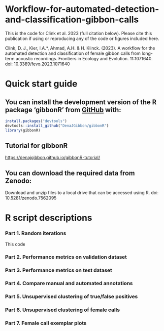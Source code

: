 
<!-- README.md is generated from README.Rmd. Please edit that file -->

# Workflow-for-automated-detection-and-classification-gibbon-calls

This is the code for Clink et al. 2023 (full citation below). Please
cite this publication if using or reproducing any of the code or figures
included here.

Clink, D. J., Kier, I.A.\*, Ahmad, A.H. & H. Klinck. (2023). A workflow
for the automated detection and classification of female gibbon calls
from long-term acoustic recordings. Frontiers in Ecology and Evolution.
11:1071640. doi: 10.3389/fevo.2023.1071640

# Quick start guide

## You can install the development version of the R package ‘gibbonR’ from [GitHub](https://github.com/DenaJGibbon) with:

``` r
install.packages("devtools")
devtools::install_github("DenaJGibbon/gibbonR")
library(gibbonR)
```

## Tutorial for gibbonR

<https://denajgibbon.github.io/gibbonR-tutorial/>

## You can download the required data from Zenodo:

Download and unzip files to a local drive that can be accessed using R.
doi: 10.5281/zenodo.7562095

# R script descriptions

### Part 1. Random iterations

This code

### Part 2. Performance metrics on validation dataset

### Part 3. Performance metrics on test dataset

### Part 4. Compare manual and automated annotations

### Part 5. Unsupervised clustering of true/false positives

### Part 6. Unsupervised clustering of female calls

### Part 7. Female call exemplar plots
